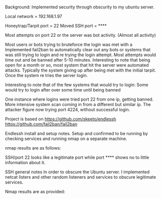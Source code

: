 Background: Implemented security through obscurity to my ubuntu server.

Local network  = 192.168.1.97

Honeytrap/Tarpit port = 22
Moved SSH port = ****

Most attempts on port 22 or the server was bot activity. (Almost all activity)

Most users or bots trying to bruteforce the login was met with a 
Implemented fail2ban to automatically clear out any bots or systems that was still trying to login and re trying the login attempt. 
Most attempts would time out and be banned after 5-10 minutes. 
Interesting to note that being open for a month or so, most system that hit the server were automated attacks. 
Typically the system giving up after being met with the initial tarpit. Once the system re tries the server login.

Interesting to note that of the few systems that would try to login:
Some would try to login after over some time until being banned

One instance where logins were tried port 22 from one ip, getting banned. More intensive system scan coming in from a different but similar ip. 
The attacker figure now trying port 4224, without successful login. 

Project is based on 
https://github.com/skeeto/endlessh
https://github.com/fail2ban/fail2ban

Endlessh install and setup notes. 
Setup and confirmed to be running by checking services and running nmap on a separate machine. 

nmap results are as follows:

SSH/port 22 looks like a legitimate port while port **** shows no to little information about it. 


SSH general notes
In order to obscure the Ubuntu server. I implemented netcat listers and other random listeners and services to obscure legitimate services.

Nmap results are as provided:
